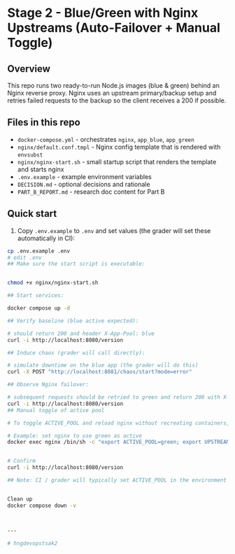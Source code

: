 # Stage 2 - Blue/Green with Nginx Upstreams (Auto-Failover + Manual Toggle)


## Overview
This repo runs two ready-to-run Node.js images (blue & green) behind an Nginx reverse proxy. Nginx uses an upstream primary/backup setup and retries failed requests to the backup so the client receives a 200 if possible.


## Files in this repo
- `docker-compose.yml` - orchestrates `nginx`, `app_blue`, `app_green`
- `nginx/default.conf.tmpl` - Nginx config template that is rendered with `envsubst`
- `nginx/nginx-start.sh` - small startup script that renders the template and starts nginx
- `.env.example` - example environment variables
- `DECISION.md` - optional decisions and rationale
- `PART_B_REPORT.md` - research doc content for Part B


## Quick start
1. Copy `.env.example` to `.env` and set values (the grader will set these automatically in CI):


```bash
cp .env.example .env
# edit .env 
## Make sure the start script is executable:


chmod +x nginx/nginx-start.sh

## Start services:

docker compose up -d

## Verify baseline (blue active expected):

# should return 200 and header X-App-Pool: blue
curl -i http://localhost:8080/version

## Induce chaos (grader will call directly):

# simulate downtime on the blue app (the grader will do this)
curl -X POST "http://localhost:8081/chaos/start?mode=error"

## Observe Nginx failover:

# subsequent requests should be retried to green and return 200 with X-App-Pool: green
curl -i http://localhost:8080/version
## Manual toggle of active pool

# To toggle ACTIVE_POOL and reload nginx without recreating containers, update the environment variable inside the running nginx container and re-render the config:

# Example: set nginx to use green as active
docker exec nginx /bin/sh -c "export ACTIVE_POOL=green; export UPSTREAM_SERVERS='server app_green:3000 max_fails=1 fail_timeout=3s;\\n    server app_blue:3000 backup;'; envsubst < /etc/nginx/conf.d/default.conf.tmpl > /etc/nginx/conf.d/default.conf && nginx -s reload"


# Confirm
curl -i http://localhost:8080/version

## Note: CI / grader will typically set ACTIVE_POOL in the environment before starting the nginx container. If you need to switch during runtime, use the command above.


Clean up
docker compose down -v



---

# hngdevopstsak2
